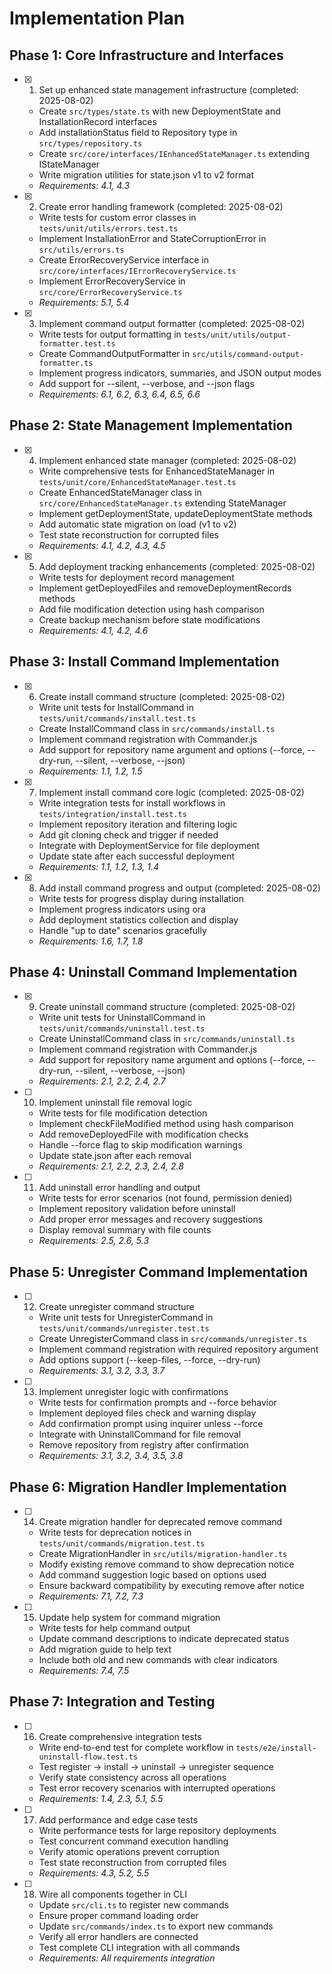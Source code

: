 # Implementation Plan

## Phase 1: Core Infrastructure and Interfaces

- [x] 1. Set up enhanced state management infrastructure (completed: 2025-08-02)
  - Create `src/types/state.ts` with new DeploymentState and InstallationRecord interfaces
  - Add installationStatus field to Repository type in `src/types/repository.ts`
  - Create `src/core/interfaces/IEnhancedStateManager.ts` extending IStateManager
  - Write migration utilities for state.json v1 to v2 format
  - _Requirements: 4.1, 4.3_

- [x] 2. Create error handling framework (completed: 2025-08-02)
  - Write tests for custom error classes in `tests/unit/utils/errors.test.ts`
  - Implement InstallationError and StateCorruptionError in `src/utils/errors.ts`
  - Create ErrorRecoveryService interface in `src/core/interfaces/IErrorRecoveryService.ts`
  - Implement ErrorRecoveryService in `src/core/ErrorRecoveryService.ts`
  - _Requirements: 5.1, 5.4_

- [x] 3. Implement command output formatter (completed: 2025-08-02)
  - Write tests for output formatting in `tests/unit/utils/output-formatter.test.ts`
  - Create CommandOutputFormatter in `src/utils/command-output-formatter.ts`
  - Implement progress indicators, summaries, and JSON output modes
  - Add support for --silent, --verbose, and --json flags
  - _Requirements: 6.1, 6.2, 6.3, 6.4, 6.5, 6.6_

## Phase 2: State Management Implementation

- [x] 4. Implement enhanced state manager (completed: 2025-08-02)
  - Write comprehensive tests for EnhancedStateManager in `tests/unit/core/EnhancedStateManager.test.ts`
  - Create EnhancedStateManager class in `src/core/EnhancedStateManager.ts` extending StateManager
  - Implement getDeploymentState, updateDeploymentState methods
  - Add automatic state migration on load (v1 to v2)
  - Test state reconstruction for corrupted files
  - _Requirements: 4.1, 4.2, 4.3, 4.5_

- [x] 5. Add deployment tracking enhancements (completed: 2025-08-02)
  - Write tests for deployment record management
  - Implement getDeployedFiles and removeDeploymentRecords methods
  - Add file modification detection using hash comparison
  - Create backup mechanism before state modifications
  - _Requirements: 4.1, 4.2, 4.6_

## Phase 3: Install Command Implementation

- [x] 6. Create install command structure (completed: 2025-08-02)
  - Write unit tests for InstallCommand in `tests/unit/commands/install.test.ts`
  - Create InstallCommand class in `src/commands/install.ts`
  - Implement command registration with Commander.js
  - Add support for repository name argument and options (--force, --dry-run, --silent, --verbose, --json)
  - _Requirements: 1.1, 1.2, 1.5_

- [x] 7. Implement install command core logic (completed: 2025-08-02)
  - Write integration tests for install workflows in `tests/integration/install.test.ts`
  - Implement repository iteration and filtering logic
  - Add git cloning check and trigger if needed
  - Integrate with DeploymentService for file deployment
  - Update state after each successful deployment
  - _Requirements: 1.1, 1.2, 1.3, 1.4_

- [x] 8. Add install command progress and output (completed: 2025-08-02)
  - Write tests for progress display during installation
  - Implement progress indicators using ora
  - Add deployment statistics collection and display
  - Handle "up to date" scenarios gracefully
  - _Requirements: 1.6, 1.7, 1.8_

## Phase 4: Uninstall Command Implementation

- [x] 9. Create uninstall command structure (completed: 2025-08-02)
  - Write unit tests for UninstallCommand in `tests/unit/commands/uninstall.test.ts`
  - Create UninstallCommand class in `src/commands/uninstall.ts`
  - Implement command registration with Commander.js
  - Add support for repository name argument and options (--force, --dry-run, --silent, --verbose, --json)
  - _Requirements: 2.1, 2.2, 2.4, 2.7_

- [ ] 10. Implement uninstall file removal logic
  - Write tests for file modification detection
  - Implement checkFileModified method using hash comparison
  - Add removeDeployedFile with modification checks
  - Handle --force flag to skip modification warnings
  - Update state.json after each removal
  - _Requirements: 2.1, 2.2, 2.3, 2.4, 2.8_

- [ ] 11. Add uninstall error handling and output
  - Write tests for error scenarios (not found, permission denied)
  - Implement repository validation before uninstall
  - Add proper error messages and recovery suggestions
  - Display removal summary with file counts
  - _Requirements: 2.5, 2.6, 5.3_

## Phase 5: Unregister Command Implementation

- [ ] 12. Create unregister command structure
  - Write unit tests for UnregisterCommand in `tests/unit/commands/unregister.test.ts`
  - Create UnregisterCommand class in `src/commands/unregister.ts`
  - Implement command registration with required repository argument
  - Add options support (--keep-files, --force, --dry-run)
  - _Requirements: 3.1, 3.2, 3.3, 3.7_

- [ ] 13. Implement unregister logic with confirmations
  - Write tests for confirmation prompts and --force behavior
  - Implement deployed files check and warning display
  - Add confirmation prompt using inquirer unless --force
  - Integrate with UninstallCommand for file removal
  - Remove repository from registry after confirmation
  - _Requirements: 3.1, 3.2, 3.4, 3.5, 3.8_

## Phase 6: Migration Handler Implementation

- [ ] 14. Create migration handler for deprecated remove command
  - Write tests for deprecation notices in `tests/unit/commands/migration.test.ts`
  - Create MigrationHandler in `src/utils/migration-handler.ts`
  - Modify existing remove command to show deprecation notice
  - Add command suggestion logic based on options used
  - Ensure backward compatibility by executing remove after notice
  - _Requirements: 7.1, 7.2, 7.3_

- [ ] 15. Update help system for command migration
  - Write tests for help command output
  - Update command descriptions to indicate deprecated status
  - Add migration guide to help text
  - Include both old and new commands with clear indicators
  - _Requirements: 7.4, 7.5_

## Phase 7: Integration and Testing

- [ ] 16. Create comprehensive integration tests
  - Write end-to-end test for complete workflow in `tests/e2e/install-uninstall-flow.test.ts`
  - Test register → install → uninstall → unregister sequence
  - Verify state consistency across all operations
  - Test error recovery scenarios with interrupted operations
  - _Requirements: 1.4, 2.3, 5.1, 5.5_

- [ ] 17. Add performance and edge case tests
  - Write performance tests for large repository deployments
  - Test concurrent command execution handling
  - Verify atomic operations prevent corruption
  - Test state reconstruction from corrupted files
  - _Requirements: 4.3, 5.2, 5.5_

- [ ] 18. Wire all components together in CLI
  - Update `src/cli.ts` to register new commands
  - Ensure proper command loading order
  - Update `src/commands/index.ts` to export new commands
  - Verify all error handlers are connected
  - Test complete CLI integration with all commands
  - _Requirements: All requirements integration_